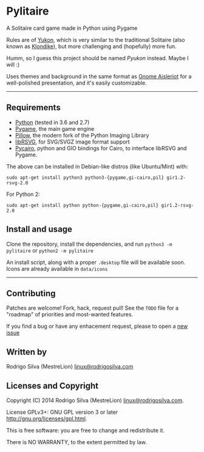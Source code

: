 Pylitaire
=========

A Solitaire card game made in Python using Pygame

Rules are of [Yukon](http://en.wikipedia.org/wiki/Yukon_%28solitaire%29), which is very similar to the traditional Solitaire (also known as [Klondike](http://en.wikipedia.org/wiki/Klondike_solitaire)), but more challenging and (hopefully) more fun.

Humm, so I guess this project should be named *Pyukon* instead. Maybe I will :)

Uses themes and background in the same format as [Gnome Aisleriot](https://wiki.gnome.org/action/show/Apps/Aisleriot) for a well-polished presentation, and it's easily customizable.

---

Requirements
------------

- [Python](http://www.python.org) (tested in 3.6 and 2.7)
- [Pygame](http://www.pygame.org), the main game engine
- [Pillow](http://pillow.readthedocs.org), the modern fork of the Python Imaging Library
- [libRSVG](https://wiki.gnome.org/action/show/Projects/LibRsvg), for SVG/SVGZ image format support
- [Pycairo](http://cairographics.org/pycairo), python and GIO bindings for Cairo, to interface libRSVG and Pygame.

The above can be installed in Debian-like distros (like Ubuntu/Mint) with:

	sudo apt-get install python3 python3-{pygame,gi-cairo,pil} gir1.2-rsvg-2.0

For Python 2:

	sudo apt-get install python python-{pygame,gi-cairo,pil} gir1.2-rsvg-2.0


Install and usage
-----------------

Clone the repository, install the dependencies, and run `python3 -m pylitaire` or `python2 -m pylitaire`

An install script, along with a proper `.desktop` file will be available soon. Icons are already available in `data/icons`

---

Contributing
------------

Patches are welcome! Fork, hack, request pull! See the `TODO` file for a "roadmap" of priorities and most-wanted features.

If you find a bug or have any enhacement request, please to open a [new issue](https://github.com/MestreLion/pylitaire/issues/new)


Written by
----------

Rodrigo Silva (MestreLion) <linux@rodrigosilva.com>


Licenses and Copyright
----------------------

Copyright (C) 2014 Rodrigo Silva (MestreLion) <linux@rodrigosilva.com>.

License GPLv3+: GNU GPL version 3 or later <http://gnu.org/licenses/gpl.html>.

This is free software: you are free to change and redistribute it.

There is NO WARRANTY, to the extent permitted by law.
